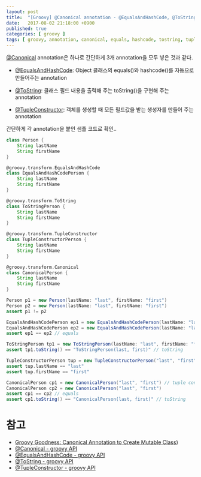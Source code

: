 ```yaml
---
layout: post
title:  "[Groovy] @Canonical annotation - @EqualsAndHashCode, @ToString, @TupleConstructor"
date:   2017-08-02 21:18:00 +0900
published: true
categories: [ groovy ]
tags: [ groovy, annotation, canonical, equals, hashcode, tostring, tuple constructor ]
---
```


[@Canonical](http://docs.groovy-lang.org/latest/html/gapi/groovy/transform/Canonical.html) annotation은 하나로 간단하게 3개 annotation을 모두 넣은 것과 같다.

- [@EqualsAndHashCode](http://docs.groovy-lang.org/latest/html/gapi/groovy/transform/EqualsAndHashCode.html): Object 클래스의 equals()와 hashcode()를 자동으로 만들어주는 annotation

- [@ToString](http://docs.groovy-lang.org/latest/html/gapi/groovy/transform/ToString.html): 클래스 필드 내용을 출력해 주는 toString()을 구현해 주는 annotation

- [@TupleConstructor](http://docs.groovy-lang.org/latest/html/gapi/groovy/transform/TupleConstructor.html): 객체를 생성할 때 모든 필드값을 받는 생성자를 만들어 주는 annotation

간단하게 각 annotation을 붙인 샘플 코드로 확인..

```groovy
class Person {
	String lastName
	String firstName
}

@groovy.transform.EqualsAndHashCode
class EqualsAndHashCodePerson {
	String lastName
	String firstName
}

@groovy.transform.ToString
class ToStringPerson {
	String lastName
	String firstName
}

@groovy.transform.TupleConstructor
class TupleConstructorPerson {
	String lastName
	String firstName
}

@groovy.transform.Canonical
class CanonicalPerson {
	String lastName
	String firstName
}

Person p1 = new Person(lastName: "last", firstName: "first")
Person p2 = new Person(lastName: "last", firstName: "first")
assert p1 != p2

EqualsAndHashCodePerson ep1 = new EqualsAndHashCodePerson(lastName: "last", firstName: "first")
EqualsAndHashCodePerson ep2 = new EqualsAndHashCodePerson(lastName: "last", firstName: "first")
assert ep1 == ep2 // equals

ToStringPerson tp1 = new ToStringPerson(lastName: "last", firstName: "first")
assert tp1.toString() == "ToStringPerson(last, first)" // toString

TupleConstructorPerson tup = new TupleConstructorPerson("last", "first") // tuple constructor
assert tup.lastName == "last"
assert tup.firstName == "first"

CanonicalPerson cp1 = new CanonicalPerson("last", "first") // tuple constructor
CanonicalPerson cp2 = new CanonicalPerson("last", "first")
assert cp1 == cp2 // equals
assert cp1.toString() == "CanonicalPerson(last, first)" // toString
```


# 참고

- [Groovy Goodness: Canonical Annotation to Create Mutable Class](http://mrhaki.blogspot.kr/2011/05/groovy-goodness-canonical-annotation-to.html))
- [@Canonical - groovy API](http://docs.groovy-lang.org/latest/html/gapi/groovy/transform/Canonical.html)
- [@EqualsAndHashCode - groovy API](http://docs.groovy-lang.org/latest/html/gapi/groovy/transform/EqualsAndHashCode.html)
- [@ToString - groovy API](http://docs.groovy-lang.org/latest/html/gapi/groovy/transform/ToString.html)
- [@TupleConstructor - groovy API](http://docs.groovy-lang.org/latest/html/gapi/groovy/transform/TupleConstructor.html)
